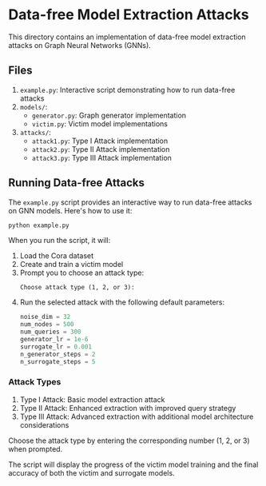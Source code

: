 # Data-free Model Extraction Attacks

This directory contains an implementation of data-free model extraction attacks on Graph Neural Networks (GNNs).

## Files

1. `example.py`: Interactive script demonstrating how to run data-free attacks
2. `models/`:
   - `generator.py`: Graph generator implementation
   - `victim.py`: Victim model implementations
3. `attacks/`:
   - `attack1.py`: Type I Attack implementation
   - `attack2.py`: Type II Attack implementation
   - `attack3.py`: Type III Attack implementation

## Running Data-free Attacks

The `example.py` script provides an interactive way to run data-free attacks on GNN models. Here's how to use it:

```bash
python example.py
```

When you run the script, it will:
1. Load the Cora dataset
2. Create and train a victim model
3. Prompt you to choose an attack type:
   ```
   Choose attack type (1, 2, or 3): 
   ```
4. Run the selected attack with the following default parameters:
   ```python
   noise_dim = 32
   num_nodes = 500
   num_queries = 300
   generator_lr = 1e-6
   surrogate_lr = 0.001
   n_generator_steps = 2
   n_surrogate_steps = 5
   ```

### Attack Types

1. Type I Attack: Basic model extraction attack
2. Type II Attack: Enhanced extraction with improved query strategy
3. Type III Attack: Advanced extraction with additional model architecture considerations

Choose the attack type by entering the corresponding number (1, 2, or 3) when prompted.

The script will display the progress of the victim model training and the final accuracy of both the victim and surrogate models.
